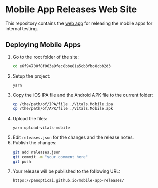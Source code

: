 # Mobile App Releases Web Site

This repository contains the [web app](https://panopticai.github.io/mobile-app-releases/) for releasing the mobile apps for internal testing.


## Deploying Mobile Apps

1. Go to the root folder of the site:
   ```bash
   cd e6f94700f8f063a9fec8bbe81a5cb3fbc8cbb2d3
   ```
1. Setup the project:
   ```bash
   yarn
   ```
1. Copy the iOS IPA file and the Android APK file to the current folder:
   ``` bash
   cp /the/path/of/IPA/file ./Vitals.Mobile.ipa
   cp /the/path/of/APK/file ./Vitals.Mobile.apk
   ```
1. Upload the files:
   ```bash
   yarn upload-vitals-mobile
   ```
1. Edit `releases.json` for the changes and the release notes.
1. Publish the changes:
   ```bash
   git add releases.json
   git commit -m "your comment here"
   git push
   ```
1. Your release will be published to the following URL:
   ```
   https://panopticai.github.io/mobile-app-releases/
   ```
